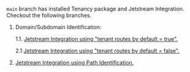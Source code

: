 `main` branch has installed Tenancy package and Jetstream Integration. Checkout the following branches. 

1. Domain/Subdomain Identification:

    1.1. [Jetstream Integration using "tenant routes by default = true".](https://github.com/abrardev99/jetstream-tenancy/tree/jetstream_integration_using_tenant_routes_by_default) 
    
    2.1  [Jetstream Integration using "tenant routes by default = false".](https://github.com/abrardev99/jetstream-tenancy/tree/jetstream-integration-using-central-routes-by-default)
2. [Jetstream Integration using Path Identification.](https://github.com/abrardev99/jetstream-tenancy/tree/jetstream-integration-using-path-identification)
